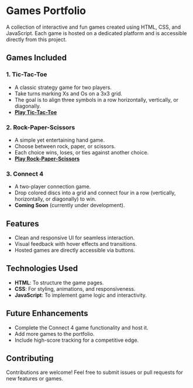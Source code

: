 # Games Portfolio

A collection of interactive and fun games created using HTML, CSS, and JavaScript. Each game is hosted on a dedicated platform and is accessible directly from this project.

## Games Included

### 1. Tic-Tac-Toe
- A classic strategy game for two players.
- Take turns marking Xs and Os on a 3x3 grid.
- The goal is to align three symbols in a row horizontally, vertically, or diagonally.
- **[Play Tic-Tac-Toe](https://tic-tac-toe-five-khaki.vercel.app/)**

### 2. Rock-Paper-Scissors
- A simple yet entertaining hand game.
- Choose between rock, paper, or scissors.
- Each choice wins, loses, or ties against another choice.
- **[Play Rock-Paper-Scissors](https://rock-paper-scissors-topaz-zeta.vercel.app/)**

### 3. Connect 4
- A two-player connection game.
- Drop colored discs into a grid and connect four in a row (vertically, horizontally, or diagonally) to win.
- **Coming Soon** (currently under development).

## Features
- Clean and responsive UI for seamless interaction.
- Visual feedback with hover effects and transitions.
- Hosted games are directly accessible via buttons.

## Technologies Used
- **HTML**: To structure the game pages.
- **CSS**: For styling, animations, and responsiveness.
- **JavaScript**: To implement game logic and interactivity.

## Future Enhancements
- Complete the Connect 4 game functionality and host it.
- Add more games to the portfolio.
- Include high-score tracking for a competitive edge.

## Contributing
Contributions are welcome! Feel free to submit issues or pull requests for new features or games.
